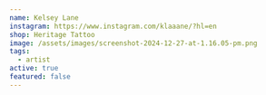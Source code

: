 ```yaml
---
name: Kelsey Lane
instagram: https://www.instagram.com/klaaane/?hl=en
shop: Heritage Tattoo
image: /assets/images/screenshot-2024-12-27-at-1.16.05-pm.png
tags:
  - artist
active: true
featured: false
---
```

